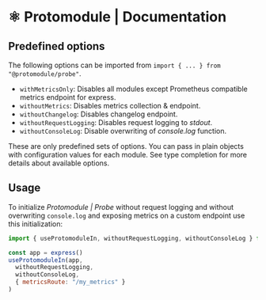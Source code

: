 # ⚛️ Protomodule | Documentation

## Predefined options

The following options can be imported from `import { ... } from "@protomodule/probe"`.

 * `withMetricsOnly`: Disables all modules except Prometheus compatible metrics endpoint for express.
 * `withoutMetrics`: Disables metrics collection & endpoint.
 * `withoutChangelog`: Disables changelog endpoint.
 * `withoutRequestLogging`: Disables request logging to *stdout*.
 * `withoutConsoleLog`: Disable overwriting of *console.log* function.

These are only predefined sets of options. You can pass in plain objects with configuration values for each module. See type completion for more details about available options.

## Usage

To initialize *Protomodule | Probe* without request logging and without overwriting `console.log` and exposing metrics on a custom endpoint use this initialization:

```js
import { useProtomoduleIn, withoutRequestLogging, withoutConsoleLog } from "@protomodule/probe"

const app = express()
useProtomoduleIn(app,
  withoutRequestLogging,
  withoutConsoleLog,
  { metricsRoute: "/my_metrics" }
)
```

